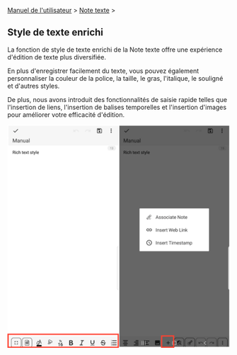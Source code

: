 [Manuel de l'utilisateur](/dragonnest/drawnote/manual/fr) > [Note texte](/dragonnest/drawnote/manual/en/text_note) >

Style de texte enrichi
---
La fonction de style de texte enrichi de la Note texte offre une expérience d'édition de texte plus diversifiée.

En plus d'enregistrer facilement du texte, vous pouvez également personnaliser la couleur de la police, la taille, le gras, l'italique, le souligné et d'autres styles.

De plus, nous avons introduit des fonctionnalités de saisie rapide telles que l'insertion de liens, l'insertion de balises temporelles et l'insertion d'images pour améliorer votre efficacité d'édition.

![](imgs/rich_text_style1.png)
